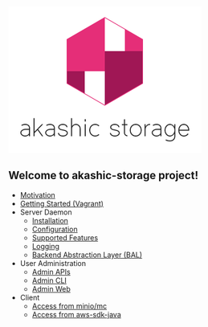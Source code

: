 ![](https://raw.githubusercontent.com/akiradeveloper/akashic-storage/develop/resources/logo-transparent.png)

## Welcome to akashic-storage project!

* [Motivation](https://github.com/akiradeveloper/akashic-storage/wiki/Motivation)
* [Getting Started (Vagrant)](https://github.com/akiradeveloper/akashic-storage/wiki/Getting-Started)
* Server Daemon
  * [Installation](https://github.com/akiradeveloper/akashic-storage/wiki/Installation)
  * [Configuration](https://github.com/akiradeveloper/akashic-storage/wiki/Configuration)
  * [Supported Features](https://github.com/akiradeveloper/akashic-storage/wiki/Supported-Features)
  * [Logging](https://github.com/akiradeveloper/akashic-storage/wiki/Logging)
  * [Backend Abstraction Layer (BAL)](https://github.com/akiradeveloper/akashic-storage/wiki/Backend-Abstraction-Layer-(BAL))
* User Administration
  * [Admin APIs](https://github.com/akiradeveloper/akashic-storage/wiki/Admin-APIs)
  * [Admin CLI](https://github.com/akiradeveloper/akashic-storage/wiki/Admin-CLI)
  * [Admin Web](https://github.com/akiradeveloper/akashic-storage/wiki/Admin-Web)
* Client
  * [Access from minio/mc](https://github.com/akiradeveloper/akashic-storage/wiki/Access-from-minio-mc)
  * [Access from aws-sdk-java](https://github.com/akiradeveloper/akashic-storage/wiki/Access-from-aws-sdk-java)

